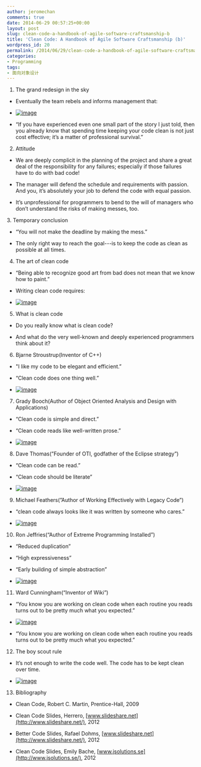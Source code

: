 ```yaml
---
author: jeromechan
comments: true
date: 2014-06-29 00:57:25+00:00
layout: post
slug: clean-code-a-handbook-of-agile-software-craftsmanship-b
title: 'Clean Code: A Handbook of Agile Software Craftsmanship (b)'
wordpress_id: 20
permalink: /2014/06/29/clean-code-a-handbook-of-agile-software-craftsmanship-b/
categories:
- Programming
tags:
- 面向对象设计
---
```


1. The grand redesign in the sky



	
  * Eventually the team rebels and informs management that: 

	
  * [![image](http://blog.aboutcoder.com/wp-content/uploads/2013/08/image_thumb37.png)](http://blog.aboutcoder.com/wp-content/uploads/2013/08/image37.png)

	
  * “If you have experienced even one small part of the story I just told, then you already know that spending time keeping your code clean is not just cost effective; it’s a matter of professional survival.” 


2. Attitude 



	
  * We are deeply complicit in the planning of the project and share a great deal of the responsibility for any failures; especially if those failures have to do with bad code! 

	
  * The manager will defend the schedule and requirements with passion. And you, it’s absolutely your job to defend the code with equal passion. 

	
  * It’s unprofessional for programmers to bend to the will of managers who don’t understand the risks of making messes, too. 


<!-- more -->3. Temporary conclusion



	
  * “You will not make the deadline by making the mess.” 

	
  * The only right way to reach the goal---is to keep the code as clean as possible at all times. 


4. The art of clean code



	
  * “Being able to recognize good art from bad does not mean that we know how to paint.” 

	
  * Writing clean code requires: 

	
  * [![image](http://blog.aboutcoder.com/wp-content/uploads/2013/08/image_thumb38.png)](http://blog.aboutcoder.com/wp-content/uploads/2013/08/image38.png)


5. What is clean code



	
  * Do you really know what is clean code? 

	
  * And what do the very well-known and deeply experienced programmers think about it? 


6. Bjarne Stroustrup(Inventor of C++)



	
  * "I like my code to be elegant and efficient.” 

	
  * “Clean code does one thing well.” 

	
  * [![image](http://blog.aboutcoder.com/wp-content/uploads/2013/08/image_thumb39.png)](http://blog.aboutcoder.com/wp-content/uploads/2013/08/image39.png)


7. Grady Booch(Author of Object Oriented Analysis and Design with Applications)



	
  * “Clean code is simple and direct.” 

	
  * “Clean code reads like well-written prose.” 

	
  * [![image](http://blog.aboutcoder.com/wp-content/uploads/2013/08/image_thumb40.png)](http://blog.aboutcoder.com/wp-content/uploads/2013/08/image40.png)


8. Dave Thomas(”Founder of OTI, godfather of the Eclipse strategy”)



	
  * “Clean code can be read.” 

	
  * “Clean code should be literate” 

	
  * [![image](http://blog.aboutcoder.com/wp-content/uploads/2013/08/image_thumb41.png)](http://blog.aboutcoder.com/wp-content/uploads/2013/08/image41.png)


9. Michael Feathers(”Author of Working Effectively with Legacy Code”)



	
  * “clean code always looks like it was written by someone who cares.” 

	
  * [![image](http://blog.aboutcoder.com/wp-content/uploads/2013/08/image_thumb42.png)](http://blog.aboutcoder.com/wp-content/uploads/2013/08/image42.png)


10. Ron Jeffries(“Author of Extreme Programming Installed”)



	
  * “Reduced duplication” 

	
  * “High expressiveness” 

	
  * “Early building of simple abstraction” 

	
  * [![image](http://blog.aboutcoder.com/wp-content/uploads/2013/08/image_thumb43.png)](http://blog.aboutcoder.com/wp-content/uploads/2013/08/image43.png)


11. Ward Cunningham(“Inventor of Wiki”)



	
  * “You know you are working on clean code when each routine you reads turns out to be pretty much what you expected.” 

	
  * [![image](http://blog.aboutcoder.com/wp-content/uploads/2013/08/image_thumb44.png)](http://blog.aboutcoder.com/wp-content/uploads/2013/08/image44.png)

	
  * “You know you are working on clean code when each routine you reads turns out to be pretty much what you expected.” 


12. The boy scout rule



	
  * It’s not enough to write the code well. The code has to be kept clean over time. 

	
  * [![image](http://blog.aboutcoder.com/wp-content/uploads/2013/08/image_thumb45.png)](http://blog.aboutcoder.com/wp-content/uploads/2013/08/image45.png)


13. Bibliography 



	
  * Clean Code, Robert C. Martin, Prentice-Hall, 2009 

	
  * Clean Code Slides, Herrero, [www.slideshare.net](http://www.slideshare.net/), 2012 

	
  * Better Code Slides, Rafael Dohms, [www.slideshare.net](http://www.slideshare.net/), 2012 

	
  * Clean Code Slides, Emily Bache, [www.jsolutions.se](http://www.jsolutions.se/), 2012 



